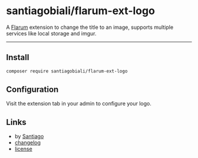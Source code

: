 # santiagobiali/flarum-ext-logo
A [Flarum](http://flarum.org) extension to change the title to an image, supports multiple services like local storage and imgur.

---

## Install

```bash
composer require santiagobiali/flarum-ext-logo
```

## Configuration

Visit the extension tab in your admin to configure your logo.

## Links

- by [Santiago](https://github.com/santiagobiali)
- [changelog](changelog.md)
- [license](license.md)

[packagist-link]: https://packagist.org/packages/santiagobiali/flarum-ext-logo
